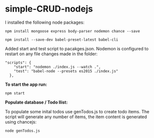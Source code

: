 # simple-CRUD-nodejs

I installed the following node packages:

    npm install mongoose express body-parser nodemon chance --save

    npm install --save-dev babel-preset-latest babel-cli

Added start and test script to pacakges.json. Nodemon is configured to restart on any file changes made in the folder:

    "scripts": {
        "start": "nodemon ./index.js --watch .",
        "test": "babel-node --presets es2015 ./index.js"
      },

**To start the app run:** 

    npm start

**Populate database / Todo llist:** 

To populate some inital todos use genTodos.js to create todo items. The script will generate any number of items, the item content is generated using chancejs:

    node genTodos.js
    
